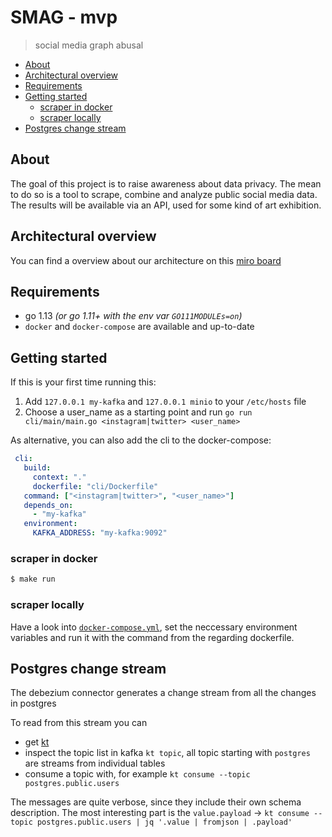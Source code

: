 # SMAG - mvp
> social media graph abusal

- [About](#about)
- [Architectural overview](#architectural-overview)
- [Requirements](#requirements)
- [Getting started](#getting-started)
  - [scraper in docker](#scraper-in-docker)
  - [scraper locally](#scraper-locally)
- [Postgres change stream](#postgres-change-stream)

## About
The goal of this project is to raise awareness about data privacy. The mean to do so is a tool to scrape, combine and analyze public social media data.
The results will be available via an API, used for some kind of art exhibition.

## Architectural overview
You can find a overview about our architecture on this [miro board](https://miro.com/app/board/o9J_kw7a-qM=/)

## Requirements

- go 1.13 _(or go 1.11+ with the env var `GO111MODULEs=on`)_
- `docker` and `docker-compose` are available and up-to-date

## Getting started

If this is your first time running this:

1. Add `127.0.0.1 my-kafka` and `127.0.0.1 minio` to your `/etc/hosts` file
2. Choose a user_name as a starting point and run `go run cli/main/main.go <instagram|twitter> <user_name>`

As alternative, you can also add the cli to the docker-compose:

```yaml
 cli:
   build:
     context: "."
     dockerfile: "cli/Dockerfile"
   command: ["<instagram|twitter>", "<user_name>"]
   depends_on:
     - "my-kafka"
   environment:
     KAFKA_ADDRESS: "my-kafka:9092"
```

### scraper in docker

```bash
$ make run
```

### scraper locally

Have a look into [`docker-compose.yml`](docker-compose.yml), set the neccessary environment variables and run it with the command from the regarding dockerfile.

## Postgres change stream

The debezium connector generates a change stream from all the changes in postgres

To read from this stream you can

- get [kt](https://github.com/fgeller/kt)
- inspect the topic list in kafka `kt topic`, all topic starting with `postgres` are streams from individual tables
- consume a topic with, for example `kt consume --topic postgres.public.users`

The messages are quite verbose, since they include their own schema description. The most interesting part is the `value.payload` -> `kt consume --topic postgres.public.users | jq '.value | fromjson | .payload'`
